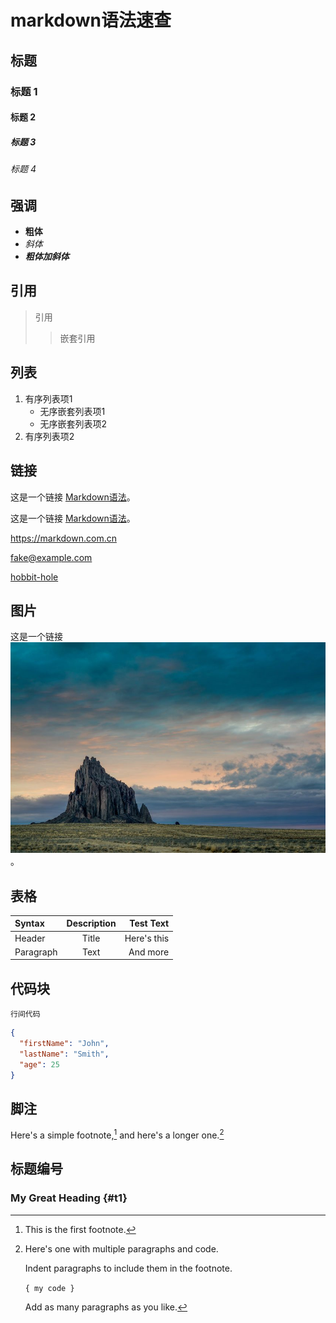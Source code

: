 # markdown语法速查

## 标题
### 标题 1
#### 标题 2
##### 标题 3
###### 标题 4

## 强调

- **粗体**
- *斜体*
- ***粗体加斜体***

## 引用

> 引用
> > 嵌套引用

## 列表

1. 有序列表项1
   - 无序嵌套列表项1
   - 无序嵌套列表项2
2. 有序列表项2

## 链接

这是一个链接 [Markdown语法](https://markdown.com.cn)。

这是一个链接 [Markdown语法](https://markdown.com.cn "最好的markdown教程")。

<https://markdown.com.cn>

<fake@example.com>

[hobbit-hole][1]

[1]: https://en.wikipedia.org/wiki/Hobbit#Lifestyle

## 图片

这是一个链接 [![img.png](img.png)](https://markdown.com.cn "最好的markdown教程")。

## 表格

| Syntax      | Description | Test Text     |
| :---        |    :----:   |          ---: |
| Header      | Title       | Here's this   |
| Paragraph   | Text        | And more      |

## 代码块

`行间代码`

```json
{
  "firstName": "John",
  "lastName": "Smith",
  "age": 25
}
```

## 脚注

Here's a simple footnote,[^1] and here's a longer one.[^bignote]

[^1]: This is the first footnote.

[^bignote]: Here's one with multiple paragraphs and code.

    Indent paragraphs to include them in the footnote.

    `{ my code }`

    Add as many paragraphs as you like.

## 标题编号

### My Great Heading {#t1}